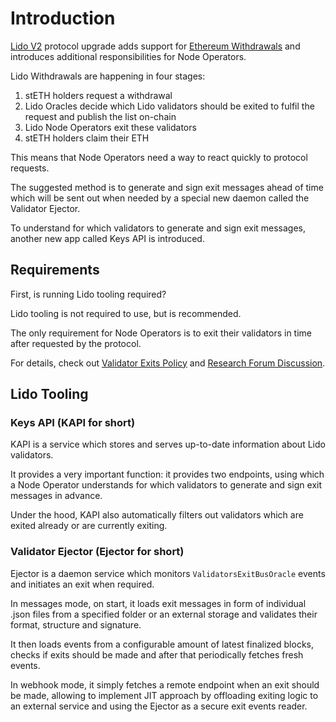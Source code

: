 # Introduction

[Lido V2](https://blog.lido.fi/introducing-lido-v2/) protocol upgrade adds support for [Ethereum Withdrawals](https://ethereum.org/en/staking/withdrawals/) and introduces additional responsibilities for Node Operators.

Lido Withdrawals are happening in four stages:

1. stETH holders request a withdrawal
2. Lido Oracles decide which Lido validators should be exited to fulfil the request and publish the list on-chain
3. Lido Node Operators exit these validators
4. stETH holders claim their ETH

This means that Node Operators need a way to react quickly to protocol requests.

The suggested method is to generate and sign exit messages ahead of time which will be sent out when needed by a special new daemon called the Validator Ejector.

To understand for which validators to generate and sign exit messages, another new app called Keys API is introduced.

## Requirements

First, is running Lido tooling required?

Lido tooling is not required to use, but is recommended.

The only requirement for Node Operators is to exit their validators in time after requested by the protocol.

For details, check out [Validator Exits Policy](https://hackmd.io/@lido/HJYFjmf6s) and [Research Forum Discussion](https://research.lido.fi/t/lido-validator-exits-policy-draft-for-discussion).

## Lido Tooling

### Keys API (KAPI for short)

KAPI is a service which stores and serves up-to-date information about Lido validators.

It provides a very important function: it provides two endpoints, using which a Node Operator understands for which validators to generate and sign exit messages in advance.

Under the hood, KAPI also automatically filters out validators which are exited already or are currently exiting.

### Validator Ejector (Ejector for short)

Ejector is a daemon service which monitors `ValidatorsExitBusOracle` events and initiates an exit when required.

In messages mode, on start, it loads exit messages in form of individual .json files from a specified folder or an external storage and validates their format, structure and signature.

It then loads events from a configurable amount of latest finalized blocks, checks if exits should be made and after that periodically fetches fresh events.

In webhook mode, it simply fetches a remote endpoint when an exit should be made, allowing to implement JIT approach by offloading exiting logic to an external service and using the Ejector as a secure exit events reader.
